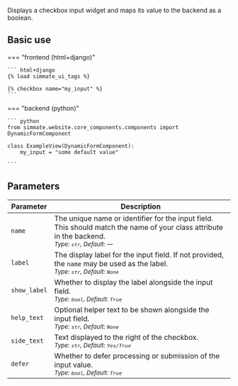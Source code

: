 
Displays a checkbox input widget and maps its value to the backend as a boolean.

## Basic use

=== "frontend (html+django)"

    ``` html+django
    {% load simmate_ui_tags %}

    {% checkbox name="my_input" %}
    ```

=== "backend (python)"

    ``` python
    from simmate.website.core_components.components import DynamicFormComponent

    class ExampleView(DynamicFormComponent):
        my_input = "some default value"
 
    ```

## Parameters

| Parameter    | Description                                                                                                                                                       |
| ------------ | ----------------------------------------------------------------------------------------------------------------------------------------------------------------- |
| `name`       | The unique name or identifier for the input field. This should match the name of your class attribute in the backend.<br><small>*Type: `str`, Default: —*</small> |
| `label`      | The display label for the input field. If not provided, the `name` may be used as the label.<br><small>*Type: `str`, Default: `None`*</small>                     |
| `show_label` | Whether to display the label alongside the input field.<br><small>*Type: `bool`, Default: `True`*</small>                                                         |
| `help_text`  | Optional helper text to be shown alongside the input field.<br><small>*Type: `str`, Default: `None`*</small>                                                      |
| `side_text`  | Text displayed to the right of the checkbox.<br><small>*Type: `str`, Default: `Yes/True`*</small>                                                                 |
| `defer`      | Whether to defer processing or submission of the input value.<br><small>*Type: `bool`, Default: `True`*</small>                                                   |
